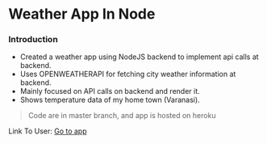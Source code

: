 # Weather App In Node

### Introduction
* Created a weather app using NodeJS backend to implement api calls at backend.
* Uses OPENWEATHERAPI for fetching city weather information at backend.
* Mainly focused on API calls on backend and render it.
* Shows temperature data of my home town (Varanasi).

> Code are in master branch, and app is hosted on heroku

Link To User: [Go to app](https://animated-weather-app-node.herokuapp.com/)
